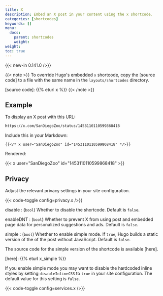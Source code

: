 ```yaml
---
title: X
description: Embed an X post in your content using the x shortcode.
categories: [shortcodes]
keywords: []
menu:
  docs:
    parent: shortcodes
    weight:
weight:
toc: true
---
```


{{< new-in 0.141.0 />}}

{{< note >}}
To override Hugo's embedded `x` shortcode, copy the [source code] to a file with the same name in the `layouts/shortcodes` directory.

[source code]: {{% eturl x %}}
{{< /note >}}

## Example

To display an X post with this URL:

```txt
https://x.com/SanDiegoZoo/status/1453110110599868418
```

Include this in your Markdown:

```text
{{</* x user="SanDiegoZoo" id="1453110110599868418" */>}}
```

Rendered:

{{< x user="SanDiegoZoo" id="1453110110599868418" >}}

## Privacy

Adjust the relevant privacy settings in your site configuration.

{{< code-toggle config=privacy.x />}}

disable
: (`bool`) Whether to disable the shortcode. Default is `false`.

enableDNT
: (`bool`) Whether to prevent X from using post and embedded page data for personalized suggestions and ads. Default is `false`.

simple
: (`bool`) Whether to enable simple mode. If `true`, Hugo builds a static version of the of the post without JavaScript. Default is `false`.

The source code for the simple version of the shortcode is available [here].

[here]: {{% eturl x_simple %}}

If you enable simple mode you may want to disable the hardcoded inline styles by setting `disableInlineCSS` to `true` in your site configuration. The default value for this setting is `false`.

{{< code-toggle config=services.x />}}
